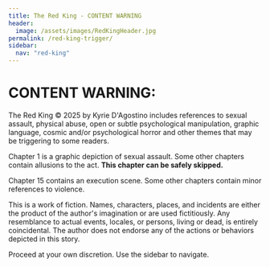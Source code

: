 ```yaml
---
title: The Red King - CONTENT WARNING
header:
  image: /assets/images/RedKingHeader.jpg
permalink: /red-king-trigger/
sidebar:
  nav: "red-king"
---
```

# CONTENT WARNING:

The Red King © 2025 by Kyrie D'Agostino includes references to sexual assault, physical abuse, open or subtle psychological manipulation, graphic language, cosmic and/or psychological horror and other themes that may be triggering to some readers.

Chapter 1 is a graphic depiction of sexual assault. Some other chapters contain allusions to the act. **This chapter can be safely skipped.**

Chapter 15 contains an execution scene. Some other chapters contain minor references to violence.

This is a work of fiction. Names, characters, places, and incidents are either the product of the author's imagination or are used fictitiously. Any resemblance to actual events, locales, or persons, living or dead, is entirely coincidental. The author does not endorse any of the actions or behaviors depicted in this story.

Proceed at your own discretion. Use the sidebar to navigate.